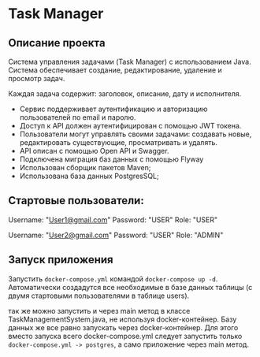 # Task Manager
## Описание проекта
 Система управления задачами (Task Manager) с использованием Java. Система обеспечивает создание, редактирование, удаление и просмотр задач.
 
  Каждая задача содержит: заголовок, описание, дату и исполнителя.

 * Сервис поддерживает аутентификацию и авторизацию пользователей по email и паролю.
 * Доступ к API должен аутентифицирован с помощью JWT токена.
 * Пользователи могут управлять своими задачами: создавать новые, редактировать существующие, просматривать и удалять.
 * API  описан с помощью Open API и Swagger.
 * Подключена миграция баз данных с помощью Flyway
 * Использован сборщик пакетов Maven;
 * Использована база данных PostgresSQL;

 ## Стартовые пользователи:

 Username: "User1@gmail.com" Password: "USER" Role: "USER"
 
 Username: "User2@gmail.com" Password: "USER" Role: "ADMIN"

 ## Запуск приложения 
Запустить `docker-compose.yml` командой `docker-compose up -d`.
Автоматически создадутся все необходимые в базе данных таблицы (с двумя стартовыми пользователями в таблице users).


так же можно запустить и через main метод в классе TaskManagementSystem.java, не используя docker-контейнер. Базу данных же все равно запускать через docker-контейнер.
Для этого вместо запуска всего docker-compose.yml следует запустить только `docker-compose.yml -> postgres`, а само приложение через main метод.
